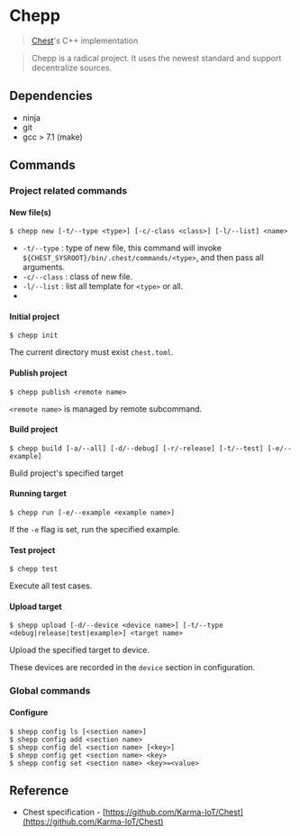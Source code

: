 # Chepp
> [Chest](https://github.com/Karma-IoT/Chest)'s C++ implementation

> Chepp is a radical project. It uses the newest standard and support decentralize sources.

## Dependencies

- ninja
- git
- gcc > 7.1 (make)

## Commands

### Project related commands

#### New file(s)

```shell
$ chepp new [-t/--type <type>] [-c/-class <class>] [-l/--list] <name>
```

- `-t/--type` : type of new file, this command will invoke `${CHEST_SYSROOT}/bin/.chest/commands/<type>`, and then pass all arguments.
- `-c/--class` : class of new file.
- `-l/--list` : list all template for `<type>` or all.
- 

#### Initial project

``` shell
$ chepp init
```

The current directory must exist `chest.toml`.

#### Publish project

``` shell
$ chepp publish <remote name>
```

`<remote name>` is managed by remote subcommand.

#### Build project

``` shell
$ chepp build [-a/--all] [-d/--debug] [-r/-release] [-t/--test] [-e/--example]
```

Build project's specified target

#### Running target

``` shell
$ chepp run [-e/--example <example name>]
```

If the `-e` flag is set, run the specified example.

#### Test project

``` shell
$ chepp test
```

Execute all test cases.

#### Upload target

``` shell
$ shepp upload [-d/--device <device name>] [-t/--type <debug|release|test|example>] <target name>
```

Upload the specified target to device.

These devices are recorded in the `device`  section in configuration.

### Global commands

#### Configure

```shell
$ shepp config ls [<section name>]
$ shepp config add <section name>
$ shepp config del <section name> [<key>]
$ shepp config get <section name> <key>
$ shepp config set <section name> <key>=<value>
```


## Reference

- Chest specification - [https://github.com/Karma-IoT/Chest](https://github.com/Karma-IoT/Chest)

